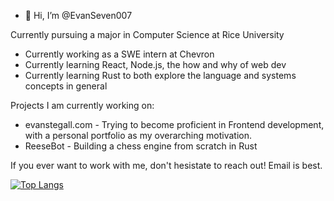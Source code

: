 - 👋 Hi, I’m @EvanSeven007

Currently pursuing a major in Computer Science at Rice University
  - Currently working as a SWE intern at Chevron
  - Currently learning React, Node.js, the how and why of web dev
  - Currently learning Rust to both explore the language and systems concepts in general

Projects I am currently working on: 
- evanstegall.com - Trying to become proficient in Frontend development, with a personal portfolio as my overarching motivation. 
- ReeseBot - Building a chess engine from scratch in Rust

If you ever want to work with me, don't hesistate to reach out! Email is best. 

[![Top Langs](https://github-readme-stats.vercel.app/api/top-langs/?username=EvanSeven007&layout=compact)](https://github.com/anuraghazra/github-readme-stats)

<!---
EvanSeven007/EvanSeven007 is a ✨ special ✨ repository because its `README.md` (this file) appears on your GitHub profile.
You can click the Preview link to take a look at your changes.
--->
